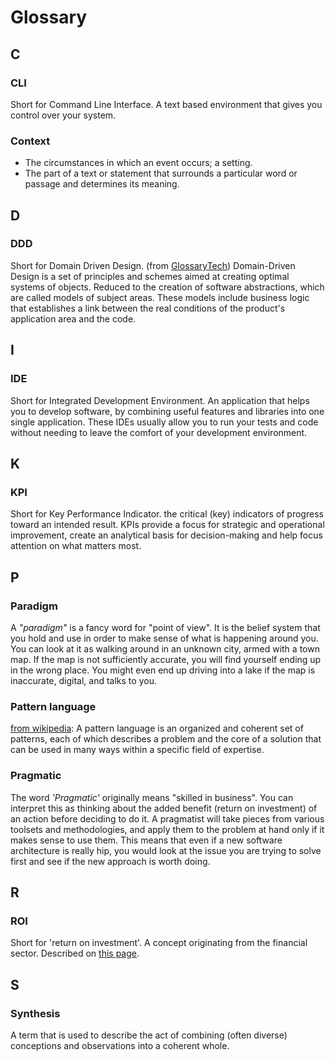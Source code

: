 # Glossary

## C

### CLI

Short for Command Line Interface.
A text based environment that gives you control over your system.

### Context

- The circumstances in which an event occurs; a setting.
- The part of a text or statement that surrounds a particular word or passage and determines its meaning.

## D

### DDD

Short for Domain Driven Design. (from [GlossaryTech](https://glossarytech.com/search/results?phrase=DDD.html))
Domain-Driven Design is a set of principles and schemes aimed at creating optimal systems of objects. Reduced to the
creation of software abstractions, which are called models of subject areas. These models include business logic that
establishes a link between the real conditions of the product's application area and the code.


## I

### IDE

Short for Integrated Development Environment.
An application that helps you to develop software, by combining useful features and libraries into one single application. 
These IDEs usually allow you to run your tests and code without needing to leave the comfort of your development environment.


## K

### KPI

Short for Key Performance Indicator.
the critical (key) indicators of progress toward an intended result. KPIs provide a focus for strategic and operational
improvement, create an analytical basis for decision-making and help focus attention on what matters most.


## P

### Paradigm

A _"paradigm"_ is a fancy word for "point of view". It is the belief system that you hold and use in order to make sense
of what is happening around you. You can look at it as walking around in an unknown city, 
armed with a town map. If the map is not sufficiently accurate, you will find yourself ending up in the wrong place. 
You might even end up driving into a lake if the map is inaccurate, digital, and talks to you.

### Pattern language

[from wikipedia](https://en.wikipedia.org/wiki/Pattern_language): A pattern language is an organized and coherent set of
patterns, each of
which describes a problem and the core of a solution that can be used in many ways within a specific field of expertise.

### Pragmatic

The word _'Pragmatic'_ originally means "skilled in business". You can interpret this as thinking about the added
benefit (return on
investment) of an action before deciding to do it.
A pragmatist will take pieces from various toolsets and methodologies, and apply them to the problem at hand only if it
makes sense to use
them.
This means that even if a new software architecture is really hip, you would look at the issue you are trying to solve
first and see if the
new approach is worth doing.

## R

### ROI

Short for 'return on investment'.
A concept originating from the financial sector. Described
on [this page](/1_Patterns/Productivity/Concepts/HOME#return-on-investment).

## S

### Synthesis

A term that is used to describe the act of combining (often diverse) conceptions and observations into a coherent whole.

